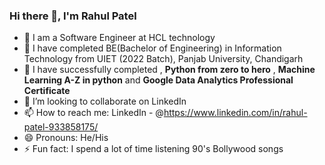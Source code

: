 ### Hi there 👋, I'm Rahul Patel

- 🔭 I am a Software Engineer at HCL technology
- 🔭 I have completed BE(Bachelor of Engineering) in Information Technology from UIET (2022 Batch), Panjab University, Chandigarh
- 🌱 I have successfully completed  , **Python from zero to hero** , **Machine Learning A-Z in python** and **Google Data Analytics Professional Certificate**
- 👯 I’m looking to collaborate on LinkedIn
- 📫 How to reach me: LinkedIn - @https://www.linkedin.com/in/rahul-patel-933858175/
- 😄 Pronouns: He/His
- ⚡ Fun fact: I spend a lot of time listening 90's Bollywood songs 

